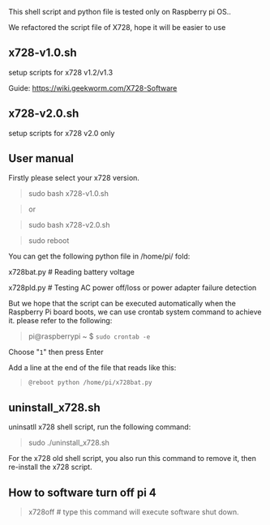 This shell script and python file is tested only on Raspberry pi OS..

We refactored the script file of X728, hope it will be easier to use

## x728-v1.0.sh
setup scripts for x728 v1.2/v1.3

Guide: https://wiki.geekworm.com/X728-Software

## x728-v2.0.sh
setup scripts for x728 v2.0 only

## User manual
Firstly please select your x728 version.
>sudo bash x728-v1.0.sh

> or

>sudo bash x728-v2.0.sh

>sudo reboot

You can get the following python file in /home/pi/ fold:

 x728bat.py # Reading battery voltage

 x728pld.py # Testing AC power off/loss or power adapter failure detection

But we hope that the script can be executed automatically when the Raspberry Pi board boots, we can use crontab system command to achieve it. please refer to the following:

>pi@raspberrypi ~ $  `sudo crontab -e`

 Choose "`1`" then press Enter

 Add a line at the end of the file that reads like this:

>`@reboot python /home/pi/x728bat.py`

## uninstall_x728.sh
uninsatll x728 shell script, run the following command:
> sudo ./uninstall_x728.sh

For the x728 old shell script, you also run this command to remove it, then re-install the x728 script.

## How to software turn off pi 4
> x728off  # type this command will execute software shut down.


